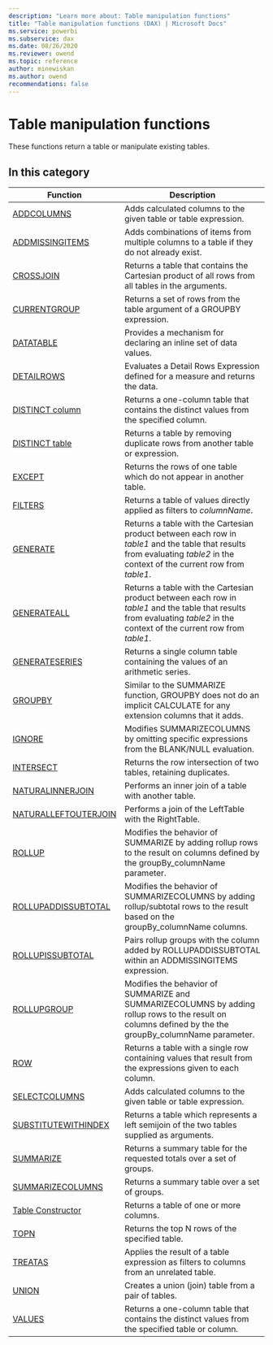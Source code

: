 ```yaml
---
description: "Learn more about: Table manipulation functions"
title: "Table manipulation functions (DAX) | Microsoft Docs"
ms.service: powerbi 
ms.subservice: dax 
ms.date: 08/26/2020
ms.reviewer: owend
ms.topic: reference
author: minewiskan
ms.author: owend 
recommendations: false
---
```

# Table manipulation functions

These functions return a table or manipulate existing tables.

## In this category

|Function  |Description  |
|---------|---------|
|[ADDCOLUMNS](addcolumns-function-dax.md)      |     Adds calculated columns to the given table or table expression.          |
|[ADDMISSINGITEMS](addmissingitems-function-dax.md)       |     Adds combinations of items from multiple columns to a table if they do not already exist.    |
|[CROSSJOIN](crossjoin-function-dax.md)      |  Returns a table that contains the Cartesian product of all rows from all tables in the arguments.      |
|[CURRENTGROUP](currentgroup-function-dax.md)      |  Returns a set of rows from the table argument of a GROUPBY expression.      |
|[DATATABLE](datatable-function.md)    |  Provides a mechanism for declaring an inline set of data values.        |
|[DETAILROWS](detailrows-function-dax.md)    |  Evaluates a Detail Rows Expression defined for a measure and returns the data.        |
|[DISTINCT column](distinct-function-dax.md)      |  Returns a one-column table that contains the distinct values from the specified column.       |
|[DISTINCT table](distinct-table-function-dax.md)      |  Returns a table by removing duplicate rows from another table or expression.       |
|[EXCEPT](except-function-dax.md)     |  Returns the rows of one table which do not appear in another table.       |
|[FILTERS](filters-function-dax.md)     |  Returns a table of values directly applied as filters to *columnName*.        |
|[GENERATE](generate-function-dax.md)      |  Returns a table with the Cartesian product between each row in *table1* and the table that results from evaluating *table2* in the context of the current row from *table1*.       |
|[GENERATEALL](generateall-function-dax.md)     |  Returns a table with the Cartesian product between each row in *table1* and the table that results from evaluating *table2* in the context of the current row from *table1*.         |
|[GENERATESERIES](generateseries-function.md)     | Returns a single column table containing the values of an arithmetic series.        |
|[GROUPBY](groupby-function-dax.md)      |  Similar to the SUMMARIZE function, GROUPBY does not do an implicit CALCULATE for any extension columns that it adds.       |
|[IGNORE](ignore-function-dax.md)      |   Modifies SUMMARIZECOLUMNS by omitting specific expressions from the BLANK/NULL evaluation.      |
|[INTERSECT](intersect-function-dax.md)       |   Returns the row intersection of two tables, retaining duplicates.       |
|[NATURALINNERJOIN](naturalinnerjoin-function-dax.md)     |  Performs an inner join of a table with another table.        |
|[NATURALLEFTOUTERJOIN](naturalleftouterjoin-function-dax.md)     |  Performs a join of the LeftTable with the RightTable.       |
|[ROLLUP](rollup-function-dax.md)    |  Modifies the behavior of SUMMARIZE by adding rollup rows to the result on columns defined by the groupBy_columnName parameter.     |
|[ROLLUPADDISSUBTOTAL](rollupaddissubtotal-function-dax.md)    | Modifies the behavior of SUMMARIZECOLUMNS by adding rollup/subtotal rows to the result based on the groupBy_columnName columns.        |
|[ROLLUPISSUBTOTAL](rollupissubtotal-function-dax.md)    |  Pairs rollup groups with the column added by ROLLUPADDISSUBTOTAL within an ADDMISSINGITEMS expression.      |
|[ROLLUPGROUP](rollupgroup-function-dax.md)    |   Modifies the behavior of SUMMARIZE and SUMMARIZECOLUMNS by adding rollup rows to the result on columns defined by the the groupBy_columnName parameter.       |
|[ROW](row-function-dax.md)     |  Returns a table with a single row containing values that result from the expressions given to each column.         |
|[SELECTCOLUMNS](selectcolumns-function-dax.md)    |  Adds calculated columns to the given table or table expression.         |
|[SUBSTITUTEWITHINDEX](substitutewithindex-function-dax.md)      |  Returns a table which represents a left semijoin of the two tables supplied as arguments.        |
|[SUMMARIZE](summarize-function-dax.md)      | Returns a summary table for the requested totals over a set of groups.          |
|[SUMMARIZECOLUMNS](summarizecolumns-function-dax.md)      |  Returns a summary table over a set of groups.        |
|[Table Constructor](table-Constructor.md)    |  Returns a table of one or more columns.       |
|[TOPN](topn-function-dax.md)     |  Returns the top N rows of the specified table.       |
|[TREATAS](treatas-function.md)     |  Applies the result of a table expression as filters to columns from an unrelated table.        |
|[UNION](union-function-dax.md)     |  Creates a union (join) table from a pair of tables.         |
|[VALUES](values-function-dax.md)     |  Returns a one-column table that contains the distinct values from the specified table or column.       |
